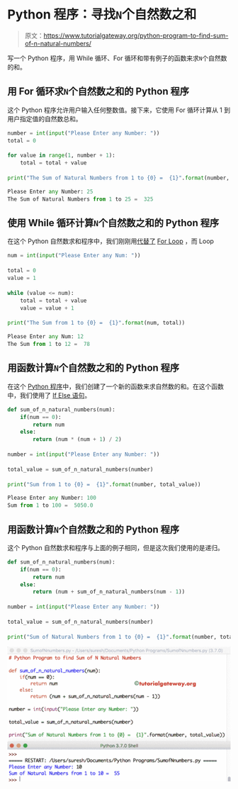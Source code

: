 # Python 程序：寻找`N`个自然数之和

> 原文：<https://www.tutorialgateway.org/python-program-to-find-sum-of-n-natural-numbers/>

写一个 Python 程序，用 While 循环、For 循环和带有例子的函数来求`N`个自然数的和。

## 用 For 循环求`N`个自然数之和的 Python 程序

这个 Python 程序允许用户输入任何整数值。接下来，它使用 For 循环计算从 1 到用户指定值的自然数总和。

```py
number = int(input("Please Enter any Number: "))
total = 0

for value in range(1, number + 1):
    total = total + value

print("The Sum of Natural Numbers from 1 to {0} =  {1}".format(number, total))
```

```py
Please Enter any Number: 25
The Sum of Natural Numbers from 1 to 25 =  325
```

## 使用 While 循环计算`N`个自然数之和的 Python 程序

在这个 Python 自然数求和程序中，我们刚刚用[代替了](https://www.tutorialgateway.org/python-while-loop/) [For Loop](https://www.tutorialgateway.org/python-for-loop/) ，而 Loop

```py
num = int(input("Please Enter any Num: "))

total = 0
value = 1

while (value <= num):
    total = total + value
    value = value + 1

print("The Sum from 1 to {0} =  {1}".format(num, total))
```

```py
Please Enter any Num: 12
The Sum from 1 to 12 =  78
```

## 用函数计算`N`个自然数之和的 Python 程序

在这个 [Python 程序](https://www.tutorialgateway.org/python-programming-examples/)中，我们创建了一个新的函数来求自然数的和。在这个函数中，我们使用了 [If Else 语句](https://www.tutorialgateway.org/python-if-else/)。

```py
def sum_of_n_natural_numbers(num):
    if(num == 0):
        return num
    else:
        return (num * (num + 1) / 2)

number = int(input("Please Enter any Number: "))

total_value = sum_of_n_natural_numbers(number)

print("Sum from 1 to {0} =  {1}".format(number, total_value))
```

```py
Please Enter any Number: 100
Sum from 1 to 100 =  5050.0
```

## 用函数计算`N`个自然数之和的 Python 程序

这个 Python 自然数求和程序与上面的例子相同，但是这次我们使用的是递归。

```py
def sum_of_n_natural_numbers(num):
    if(num == 0):
        return num
    else:
        return (num + sum_of_n_natural_numbers(num - 1))

number = int(input("Please Enter any Number: "))

total_value = sum_of_n_natural_numbers(number)

print("Sum of Natural Numbers from 1 to {0} =  {1}".format(number, total_value))
```

![Python Program to find Sum of N Natural Numbers 4](img/bdd7e9bcbd82977fd9c6875a7ac58b1d.png)